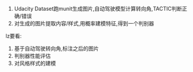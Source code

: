 1. Udacity Dataset跑munit生成图片,自动驾驶模型计算转向角,TACTIC判断正确/错误
2. 对生成的图片提取内容/样式,用概率建模特征,得到一个判别器

lz要看:
1. 基于自动驾驶转向角,标注之后的图片
2. 判别器性能评估
3. 对风格样式的建模